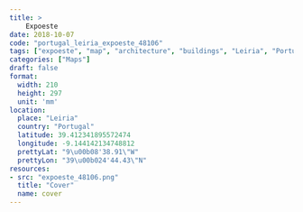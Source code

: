 ```yaml
---
title: > 
    Expoeste
date: 2018-10-07
code: "portugal_leiria_expoeste_48106"
tags: ["expoeste", "map", "architecture", "buildings", "Leiria", "Portugal"]
categories: ["Maps"]
draft: false
format:
  width: 210
  height: 297
  unit: 'mm'
location:
  place: "Leiria"
  country: "Portugal"
  latitude: 39.412341895572474
  longitude: -9.144142134748812
  prettyLat: "9\u00b08'38.91\"W"
  prettyLon: "39\u00b024'44.43\"N"
resources:
- src: "expoeste_48106.png"
  title: "Cover"
  name: cover
---
```

